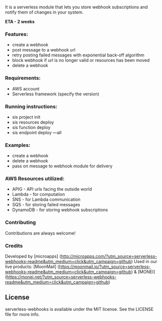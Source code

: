 It is a serverless module that lets you store webhook subscriptions and notify them of changes in your system.

**ETA - 2 weeks**

### Features:

- create a webhook
- post message to a webhook url
- retry posting failed messages with exponential back-off algorithm
- block webhook if url is no longer valid or resources has been moved
- delete a webhook

### Requirements:

- AWS account
- Serverless framework (specify the version)

### Running instructions:

- sis project init
- sis resources deploy
- sis function deploy
- sis endpoint deploy —all

### Examples:

- create a webhook
- delete a webhook
- pass on message to webhook module for delivery

### AWS Resources utilized:

- APIG - API urls facing the outside world
- Lambda - for computation
- SNS - for Lambda communication
- SQS - for storing failed messages
- DynamoDB - for storing webhook subscriptions

### Contributing
Contributions are always welcome!

### Credits
Developed by [microapps] (http://microapps.com/?utm_source=serverless-webhooks-readme&utm_medium=click&utm_campaign=github) Used in our live products: [MoonMail] (https://moonmail.io/?utm_source=serverless-webhooks-readme&utm_medium=click&utm_campaign=github) & [MONEI] (https://monei.net/?utm_source=serverless-webhooks-readme&utm_medium=click&utm_campaign=github)


## License
serverless-webhooks is available under the MIT license. See the LICENSE file for more info.
